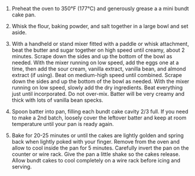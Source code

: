 1. Preheat the oven to 350°F (177°C) and generously grease a a mini bundt cake pan.

2. Whisk the flour, baking powder, and salt together in a large bowl and set aside.

3. With a handheld or stand mixer fitted with a paddle or whisk attachment, beat the butter and sugar together on high speed until creamy, about 2 minutes. Scrape down the sides and up the bottom of the bowl as needed. With the mixer running on low speed, add the eggs one at a time, then add the sour cream, vanilla extract, vanilla bean, and almond extract (if using). Beat on medium-high speed until combined. Scrape down the sides and up the bottom of the bowl as needed. With the mixer running on low speed, slowly add the dry ingredients. Beat everything just until incorporated. Do not over-mix. Batter will be very creamy and thick with lots of vanilla bean specks.

4. Spoon batter into pan, filling each bundt cake cavity 2/3 full. If you need to make a 2nd batch, loosely cover the leftover batter and keep at room temperature until your pan is ready again.

5. Bake for 20-25 minutes or until the cakes are lightly golden and spring back when lightly poked with your finger. Remove from the oven and allow to cool inside the pan for 5 minutes. Carefully invert the pan on the counter or wire rack. Give the pan a little shake so the cakes release. Allow bundt cakes to cool completely on a wire rack before icing and serving.